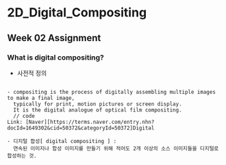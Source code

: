 # 2D_Digital_Compositing
## Week 02 Assignment
### What is digital compositing?
+ 사전적 정의
<pre>
<code>
- compositing is the process of digitally assembling multiple images to make a final image,
  typically for print, motion pictures or screen display. 
  It is the digital analogue of optical film compositing.
  // code
Link: [Naver][https://terms.naver.com/entry.nhn?docId=1649302&cid=50372&categoryId=50372]Digital 
  
- 디지털 합성[ digital compositing ] : 
  연속된 이미지나 합성 이미지를 만들기 위해 적어도 2개 이상의 소스 이미지들을 디지털로 합성하는 것.
</code>
</pre>
